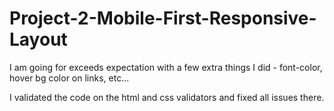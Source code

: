 # Project-2-Mobile-First-Responsive-Layout

I am going for exceeds expectation with a few extra things I did - font-color, hover bg color on links, etc...

I validated the code on the html and css validators and fixed all issues there.
